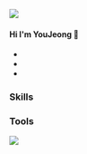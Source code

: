  <a href="https://hu-studyrecord.tistory.com/" target="_blank"><img src="https://img.shields.io/badge/Blog-T-9cf?style=flat-square&logo=Tistory&logoColor=white"/></a>

#### Hi I'm YouJeong 👋
- 
- 
- 

### Skills

### Tools

<img src="https://img.shields.io/badge/아이콘내용-바탕색?style=flat&logo=로고이름&logoColor=white"/>


<!--
**jeong-sys/jeong-sys** is a ✨ _special_ ✨ repository because its `README.md` (this file) appears on your GitHub profile.

Here are some ideas to get you started:

- 🔭 I’m currently working on ...
- 🌱 I’m currently learning ...
- 👯 I’m looking to collaborate on ...
- 🤔 I’m looking for help with ...
- 💬 Ask me about ...
- 📫 How to reach me: ...
- 😄 Pronouns: ...
- ⚡ Fun fact: ...
-->

</div>
